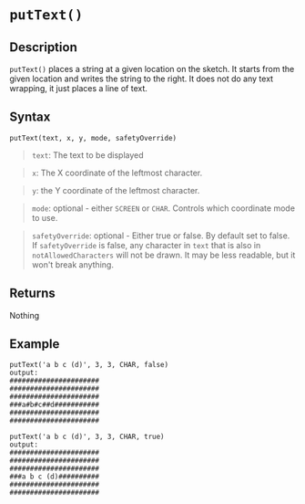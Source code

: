# `putText()`

## Description
`putText()` places a string at a given location on the sketch. It starts from the given location and writes the string to the right. It does not do any text wrapping, it just places a line of text.

## Syntax
`putText(text, x, y, mode, safetyOverride)`
> `text`: The text to be displayed

> `x`: The X coordinate of the leftmost character.

> `y`: the Y coordinate of the leftmost character.

> `mode`: optional - either `SCREEN` or `CHAR`. Controls which coordinate mode to use.

> `safetyOverride`: optional - Either true or false. By default set to false. If `safetyOverride` is false, any character in `text` that is also in `notAllowedCharacters` will not be drawn. It may be less readable, but it won't break anything.

## Returns
Nothing

## Example

```
putText('a b c (d)', 3, 3, CHAR, false)
output:
######################
######################
######################
###a#b#c##d###########
######################
######################

putText('a b c (d)', 3, 3, CHAR, true)
output:
######################
######################
######################
###a b c (d)##########
######################
######################
```